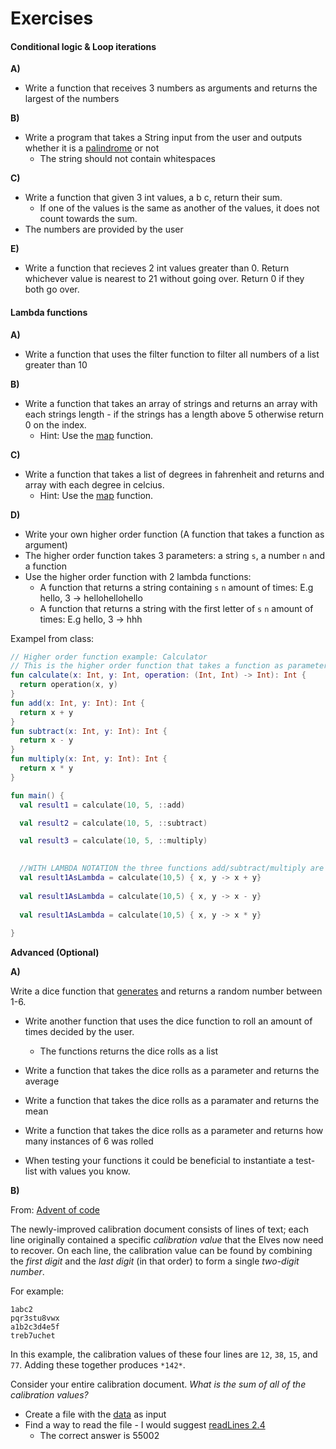 # Exercises

#### Conditional logic & Loop iterations

**A)**

- Write a function that receives 3 numbers as arguments and returns the largest of the numbers

**B)**

- Write a program that takes a String input from the user and outputs whether it is a [palindrome](https://da.wikipedia.org/wiki/Palindrom) or not
  - The string should not contain whitespaces

**C)**

- Write a function that given 3 int values, a b c, return their sum.
  - If one of the values is the same as another of the values, it does not count towards the sum.
- The numbers are provided by the user

**E)**

- Write a function that recieves 2 int values greater than 0. Return whichever value is nearest to 21 without going over. Return 0 if they both go over.



#### Lambda functions

**A)**

- Write a function that uses the filter function to filter all numbers of a list greater than 10

**B)**

- Write a function that takes an array of strings and returns an array with each strings length - if the strings has a length above 5 otherwise return 0 on the index.
  - Hint: Use the [map](https://kotlinlang.org/docs/collection-transformations.html) function.

**C)**

- Write a function that takes a list of degrees in fahrenheit and returns and array with each degree in celcius.
  - Hint: Use the [map](https://kotlinlang.org/docs/collection-transformations.html) function.

**D)**

- Write your own higher order function (A function that takes a function as argument)
- The higher order function takes 3 parameters: a string `s`, a number `n` and a function
- Use the higher order function with 2 lambda functions:
  - A function that returns a string containing `s` `n` amount of times: E.g hello, 3 -> hellohellohello
  - A function that returns a string with the first letter of `s` `n` amount of times: E.g hello, 3 -> hhh

Exampel from class:

```kotlin
// Higher order function example: Calculator
// This is the higher order function that takes a function as parameter (2 ints and returns an Int)
fun calculate(x: Int, y: Int, operation: (Int, Int) -> Int): Int {
  return operation(x, y)
}
fun add(x: Int, y: Int): Int {
  return x + y
}
fun subtract(x: Int, y: Int): Int {
  return x - y
}
fun multiply(x: Int, y: Int): Int {
  return x * y
}

fun main() {
  val result1 = calculate(10, 5, ::add)

  val result2 = calculate(10, 5, ::subtract)

  val result3 = calculate(10, 5, ::multiply)

  
  //WITH LAMBDA NOTATION the three functions add/subtract/multiply are then redundant
  val result1AsLambda = calculate(10,5) { x, y -> x + y}
  
  val result1AsLambda = calculate(10,5) { x, y -> x - y}
  
  val result1AsLambda = calculate(10,5) { x, y -> x * y}
  
} 
```



**Advanced (Optional)**

**A)**

Write a dice function that [generates](https://kotlinlang.org/api/latest/jvm/stdlib/kotlin.random/-random/) and returns a random number between 1-6.

- Write another function that uses the dice function to roll an amount of times decided by the user.
  - The functions returns the dice rolls as a list
- Write a function that takes the dice rolls as a parameter and returns the average
- Write a function that takes the dice rolls as a paramater and returns the mean
- Write a function that takes the dice rolls as a parameter and returns how many instances of 6 was rolled



- When testing your functions it could be beneficial to instantiate a test-list with values you know.



**B)**

From: [Advent of code](https://adventofcode.com/2023/day/1)

The newly-improved calibration document consists of lines of text; each line originally contained a specific *calibration value* that the Elves now need to recover. On each line, the calibration value can be found by combining the *first digit* and the *last digit* (in that order) to form a single *two-digit number*.

For example:

```
1abc2
pqr3stu8vwx
a1b2c3d4e5f
treb7uchet
```

In this example, the calibration values of these four lines are `12`, `38`, `15`, and `77`. Adding these together produces `*142*`.

Consider your entire calibration document. *What is the sum of all of the calibration values?*



- Create a file with the [data](https://adventofcode.com/2023/day/1/input) as input
- Find a way to read the file - I would suggest [readLines 2.4](https://www.baeldung.com/kotlin/read-file)
  - The correct answer is 55002